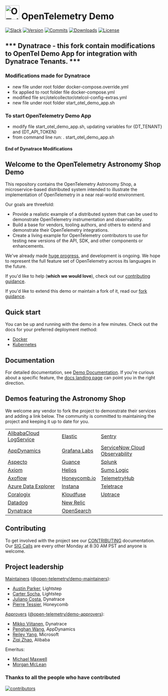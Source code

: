 <!-- markdownlint-disable-next-line -->
# <img src="https://opentelemetry.io/img/logos/opentelemetry-logo-nav.png" alt="OTel logo" width="45"> OpenTelemetry Demo

[![Slack](https://img.shields.io/badge/slack-@cncf/otel/demo-brightgreen.svg?logo=slack)](https://cloud-native.slack.com/archives/C03B4CWV4DA)
[![Version](https://img.shields.io/github/v/release/open-telemetry/opentelemetry-demo?color=blueviolet)](https://github.com/open-telemetry/opentelemetry-demo/releases)
[![Commits](https://img.shields.io/github/commits-since/open-telemetry/opentelemetry-demo/latest?color=ff69b4&include_prereleases)](https://github.com/open-telemetry/opentelemetry-demo/graphs/commit-activity)
[![Downloads](https://img.shields.io/docker/pulls/otel/demo)](https://hub.docker.com/r/otel/demo)
[![License](https://img.shields.io/badge/License-Apache_2.0-blue.svg?color=red)](https://github.com/open-telemetry/opentelemetry-demo/blob/main/LICENSE)

## *** Dynatrace - this fork contain modifications to OpenTel Demo App for integration with Dynatrace Tenants. *** 
### Modifications made for Dynatrace
- new file under root folder docker-compose.override.yml
- fix applied to root folder file docker-compose.yml
- modified file src/otelcollector/otelcol-config-extras.yml
- new file under root folder start_otel_demo_app.sh

### To start OpenTelemetry Demo App  
- modify file start_otel_demo_app.sh, updating variables for {DT_TENANT} and {DT_API_TOKEN}
- from command line run: . start_otel_demo_app.sh
#### End of Dynatrace Modifications

## Welcome to the OpenTelemetry Astronomy Shop Demo

This repository contains the OpenTelemetry Astronomy Shop, a microservice-based
distributed system intended to illustrate the implementation of OpenTelemetry in
a near real-world environment.

Our goals are threefold:

- Provide a realistic example of a distributed system that can be used to
  demonstrate OpenTelemetry instrumentation and observability.
- Build a base for vendors, tooling authors, and others to extend and
  demonstrate their OpenTelemetry integrations.
- Create a living example for OpenTelemetry contributors to use for testing new
  versions of the API, SDK, and other components or enhancements.

We've already made [huge
progress](https://github.com/open-telemetry/opentelemetry-demo/blob/main/CHANGELOG.md),
and development is ongoing. We hope to represent the full feature set of
OpenTelemetry across its languages in the future.

If you'd like to help (**which we would love**), check out our [contributing
guidance](./CONTRIBUTING.md).

If you'd like to extend this demo or maintain a fork of it, read our
[fork guidance](https://opentelemetry.io/docs/demo/forking/).

## Quick start

You can be up and running with the demo in a few minutes. Check out the docs for
your preferred deployment method:

- [Docker](https://opentelemetry.io/docs/demo/docker_deployment/)
- [Kubernetes](https://opentelemetry.io/docs/demo/kubernetes_deployment/)

## Documentation

For detailed documentation, see [Demo Documentation][docs]. If you're curious
about a specific feature, the [docs landing page][docs] can point you in the
right direction.

## Demos featuring the Astronomy Shop

We welcome any vendor to fork the project to demonstrate their services and
adding a link below. The community is committed to maintaining the project and
keeping it up to date for you.

|                                                                                                                   |                                                                        |                                                                                                                              |
|-------------------------------------------------------------------------------------------------------------------|------------------------------------------------------------------------|------------------------------------------------------------------------------------------------------------------------------|
| [AlibabaCloud LogService](https://github.com/aliyun-sls/opentelemetry-demo)                                       | [Elastic](https://github.com/elastic/opentelemetry-demo)               | [Sentry](https://github.com/getsentry/opentelemetry-demo)                                                                    |
| [AppDynamics](https://www.appdynamics.com/blog/cloud/how-to-observe-opentelemetry-demo-app-in-appdynamics-cloud/) | [Grafana Labs](https://github.com/grafana/opentelemetry-demo)          | [ServiceNow Cloud Observability](https://docs.lightstep.com/otel/quick-start-operator#send-data-from-the-opentelemetry-demo) |
| [Aspecto](https://github.com/aspecto-io/opentelemetry-demo)                                                       | [Guance](https://github.com/GuanceCloud/opentelemetry-demo)            | [Splunk](https://github.com/signalfx/opentelemetry-demo)                                                                     |
| [Axiom](https://play.axiom.co/axiom-play-qf1k/dashboards/otel.traces.otel-demo-traces)                            | [Helios](https://otelsandbox.gethelios.dev)                            | [Sumo Logic](https://www.sumologic.com/blog/common-opentelemetry-demo-application/)                                          |
| [Axoflow](https://axoflow.com/opentelemetry-support-in-more-detail-in-axosyslog-and-syslog-ng/)                   | [Honeycomb.io](https://github.com/honeycombio/opentelemetry-demo)      | [TelemetryHub](https://github.com/TelemetryHub/opentelemetry-demo/tree/telemetryhub-backend)                                 |
| [Azure Data Explorer](https://github.com/Azure/Azure-kusto-opentelemetry-demo)                                    | [Instana](https://github.com/instana/opentelemetry-demo)               | [Teletrace](https://github.com/teletrace/opentelemetry-demo)                                                                 |
| [Coralogix](https://coralogix.com/blog/configure-otel-demo-send-telemetry-data-coralogix)                         | [Kloudfuse](https://github.com/kloudfuse/opentelemetry-demo)           | [Uptrace](https://github.com/uptrace/uptrace/tree/master/example/opentelemetry-demo)                                         |
| [Datadog](https://github.com/DataDog/opentelemetry-demo)                                                          | [New Relic](https://github.com/newrelic/opentelemetry-demo)            |                                                                                                                              |
| [Dynatrace](https://www.dynatrace.com/news/blog/opentelemetry-demo-application-with-dynatrace/)                   | [OpenSearch](https://github.com/opensearch-project/opentelemetry-demo) |                                                                                                                              |

## Contributing

To get involved with the project see our [CONTRIBUTING](CONTRIBUTING.md)
documentation. Our [SIG Calls](CONTRIBUTING.md#join-a-sig-call) are every other
Monday at 8:30 AM PST and anyone is welcome.

## Project leadership

[Maintainers](https://github.com/open-telemetry/community/blob/main/community-membership.md#maintainer)
([@open-telemetry/demo-maintainers](https://github.com/orgs/open-telemetry/teams/demo-maintainers)):

- [Austin Parker](https://github.com/austinlparker), Lightstep
- [Carter Socha](https://github.com/cartersocha), Lightstep
- [Juliano Costa](https://github.com/julianocosta89), Dynatrace
- [Pierre Tessier](https://github.com/puckpuck), Honeycomb

[Approvers](https://github.com/open-telemetry/community/blob/main/community-membership.md#approver)
([@open-telemetry/demo-approvers](https://github.com/orgs/open-telemetry/teams/demo-approvers)):

- [Mikko Viitanen](https://github.com/mviitane), Dynatrace
- [Penghan Wang](https://github.com/wph95), AppDynamics
- [Reiley Yang](https://github.com/reyang), Microsoft
- [Ziqi Zhao](https://github.com/fatsheep9146), Alibaba

Emeritus:

- [Michael Maxwell](https://github.com/mic-max)
- [Morgan McLean](https://github.com/mtwo)

### Thanks to all the people who have contributed

[![contributors](https://contributors-img.web.app/image?repo=open-telemetry/opentelemetry-demo)](https://github.com/open-telemetry/opentelemetry-demo/graphs/contributors)

[docs]: https://opentelemetry.io/docs/demo/
